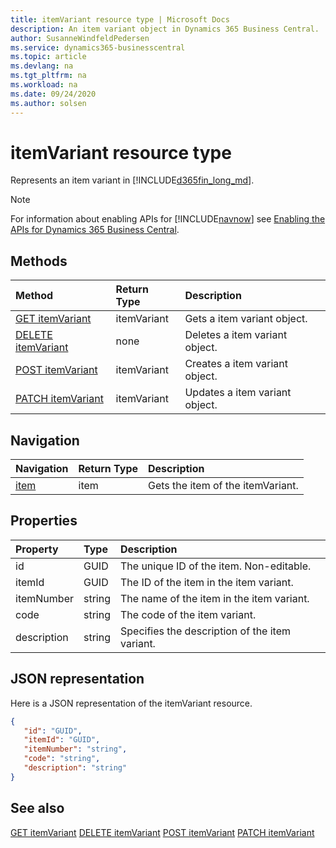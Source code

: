 ```yaml
---
title: itemVariant resource type | Microsoft Docs
description: An item variant object in Dynamics 365 Business Central.
author: SusanneWindfeldPedersen
ms.service: dynamics365-businesscentral
ms.topic: article
ms.devlang: na
ms.tgt_pltfrm: na
ms.workload: na
ms.date: 09/24/2020
ms.author: solsen
---
```


# itemVariant resource type
Represents an item variant in [!INCLUDE[d365fin_long_md](../../includes/d365fin_long_md.md)].

> [!NOTE]  
> For information about enabling APIs for [!INCLUDE[navnow](../../includes/navnow_md.md)] see [Enabling the APIs for Dynamics 365 Business Central](../enabling-apis-for-dynamics-nav.md).

## Methods
| Method | Return Type|Description |
|:--------------------|:-----------|:-------------------------|
|[GET itemVariant](../api/dynamics_itemVariant_Get.md)|itemVariant|Gets a item variant object.|
|[DELETE itemVariant](../api/dynamics_itemVariant_Delete.md)|none|Deletes a item variant object.|
|[POST itemVariant](../api/dynamics_itemVariant_Create.md)|itemVariant|Creates a item variant object.|
|[PATCH itemVariant](../api/dynamics_itemVariant_Update.md)|itemVariant|Updates a item variant object.|




## Navigation

| Navigation |Return Type| Description |    
|:----------|:----------|:-----------------|
|[item](../resources/dynamics_item.md)|item |Gets the item of the itemVariant.|


## Properties

| Property           | Type   |Description     |
|:-------------------|:-------|:---------------|
|id|GUID|The unique ID of the item. Non-editable.|
|itemId|GUID|The ID of the item in the item variant.|
|itemNumber|string|The name of the item in the item variant.|
|code|string|The code of the item variant.|
|description|string|Specifies the description of the item variant.|


## JSON representation

Here is a JSON representation of the itemVariant resource.


```json
{
   "id": "GUID",
   "itemId": "GUID",
   "itemNumber": "string",
   "code": "string",
   "description": "string"
}
```
## See also

[GET itemVariant](../api/dynamics_itemVariant_Get.md)
[DELETE itemVariant](../api/dynamics_itemVariant_Delete.md)
[POST itemVariant](../api/dynamics_itemVariant_Create.md)
[PATCH itemVariant](../api/dynamics_itemVariant_Update.md)

